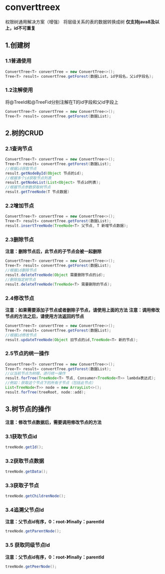 # converttreex
权限树通用解决方案（增强）
将层级关系的表的数据转换成树
**仅支持java8及以上，id不可重复**
## 1.创建树
### 1.1普通使用
```java
ConvertTree<T> convertTree = new ConvertTree<>();
Tree<T> result= convertTree.getForest(数据List，id字段名，父id字段名);
```
### 1.2注解使用
将@TreeId和@TreeFid分别注解在T的id字段和父id字段上
```java
ConvertTree<T> convertTree = new ConvertTree<>();
Tree<T> result= convertTree.getForest(数据List);
```

## 2.树的CRUD
### 2.1查询节点
```java
ConvertTree<T> convertTree = new ConvertTree<>();
Tree<T> result= convertTree.getForest(数据List);
//根据id获取节点
result.getNodeById(Object 节点的id);
//根据多个id获取节点列表
result.getNodeList(List<Object> 节点id列表);
//根据节点参数获取树节点
result.getTreeNode(T 节点数据)
```
### 2.2增加节点
```java
ConvertTree<T> convertTree = new ConvertTree<>();
Tree<T> result= convertTree.getForest(数据List);
result.insertTreeNode(TreeNode<T> 父节点, T 新增节点数据);
```
### 2.3删除节点
**注意：删除节点后，此节点的子节点会被一起删除**
```java
ConvertTree<T> convertTree = new ConvertTree<>();
Tree<T> result= convertTree.getForest(数据List);
//根据id删除节点
result.deleteTreeNode(Object 需要删除节点的id);
//删除指定树节点
result.deleteTreeNode(TreeNode<T> 需要删除的节点);
```
### 2.4修改节点
**注意：如果需要添加子节点或者删除子节点，请使用上面的方法**
**注意：调用修改节点的方法之后，请使用方法返回的节点**
```java
ConvertTree<T> convertTree = new ConvertTree<>();
Tree<T> result= convertTree.getForest(数据List);
//根据id修改节点
result.updateTreeNode(Object 旧节点的id,TreeNode<T> 新的节点);
```
### 2.5节点的统一操作
```java
ConvertTree<T> convertTree = new ConvertTree<>();
Tree<T> result= convertTree.getForest(数据List);
//以当前节点为树根，进行统一操作
result.forTree(TreeNode<T> 节点, Consumer<TreeNode<T>> lambda表达式);
//例如：获取这个节点下的所有子节点（包括此节点）
List<TreeNode<T>> node = new ArrayList<>();
result.forTree(treeRoot, node::add);
```

## 3.树节点的操作
**注意：修改节点数据后，需要调用修改节点的方法**
### 3.1获取节点id
```java
treeNode.getId();
```
### 3.2获取节点数据
```java
treeNode.getData();
```
### 3.3获取子节点
```java
treeNode.getChildrenNode();
```
### 3.4追溯父节点Id
**注意：父节点id有序，0：root-》finally：parentId**
```java
treeNode.getParentNode();
```

### 3.5 获取同级节点Id
**注意：父节点id有序，0：root-》finally：parentId**
```java
treeNode.getPeerNode();
```